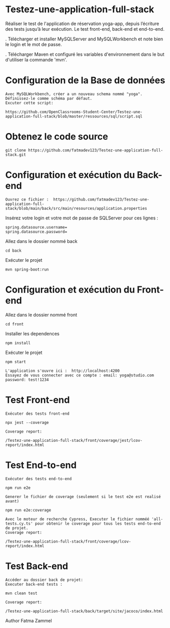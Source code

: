 # Testez-une-application-full-stack

Réaliser le test de l'application de réservation yoga-app, depuis l’écriture des tests jusqu’à leur exécution. Le test front-end, back-end et end-to-end.

. Télécharger et installer MySQLServer and MySQLWorkbench et note bien le login et le mot de passe.

. Télécharger Maven et configuré les variables d'environnement dans le but d'utiliser la commande 'mvn'.

# Configuration de la Base de données

    Avec MySQLWorkbench, créer a un nouveau schema nommé "yoga". Définissez-le comme schéma par défaut.
    Excuter cette script:

    https://github.com/OpenClassrooms-Student-Center/Testez-une-application-full-stack/blob/master/ressources/sql/script.sql

# Obtenez le code source

    git clone https://github.com/fatmadev123/Testez-une-application-full-stack.git

# Configuration et exécution du Back-end

    Ouvrez ce fichier :  https://github.com/fatmadev123/Testez-une-application-full-stack/blob/main/back/src/main/resources/application.properties

Insérez votre login et votre mot de passe de SQLServer pour ces lignes :

    spring.datasource.username=
    spring.datasource.password=

Allez dans le dossier nommé back

    cd back

Exécuter le projet

    mvn spring-boot:run

# Configuration et exécution du Front-end

Allez dans le dossier nommé front

    cd front

Installer les dependences

    npm install

Exécuter le projet

    npm start

    L'application s'ouvre ici :  http://localhost:4200
    Essayez de vous connecter avec ce compte : email: yoga@studio.com password: test!1234

# Test Front-end

    Exécuter des tests front-end

    npx jest --coverage

    Coverage report:

    /Testez-une-application-full-stack/front/coverage/jest/lcov-report/index.html

# Test End-to-end

    Exécuter des tests end-to-end

    npm run e2e

    Generer le fichier de coverage (seulement si le test e2e est realisé avant)

    npm run e2e:coverage

    Avec le moteur de recherche Cypress, Executer le fichier nomméé 'all-tests.cy.ts' pour obtenir le coverage pour tous les tests end-to-end de projet.
    Coverage report:

    /Testez-une-application-full-stack/front/coverage/lcov-report/index.html

# Test Back-end

    Accéder au dossier back de projet:
    Executer back-end tests :

    mvn clean test

    Coverage report:

    /Testez-une-application-full-stack/back/target/site/jacoco/index.html

Author
Fatma Zammel

